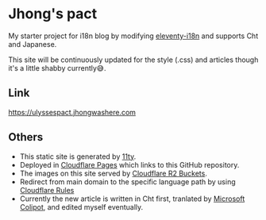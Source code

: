 # Jhong's pact

My starter project for i18n blog by modifying [eleventy-i18n](https://github.com/madrilene/eleventy-i18n) and supports Cht and Japanese.

This site will be continuously updated for the style (.css) and articles though it's a little shabby currently😅.

## Link

https://ulyssespact.jhongwashere.com

## Others

- This static site is generated by [11ty](https://github.com/11ty/eleventy).
- Deployed in [Cloudflare Pages](https://pages.cloudflare.com) which links to this GitHub repository.
- The images on this site served by [Cloudflare R2 Buckets](https://developers.cloudflare.com/r2/buckets).
- Redirect from main domain to the specific language path by using [Cloudflare Rules](https://developers.cloudflare.com/rules/)
- Currently the new article is written in Cht first, tranlated by [Microsoft Colipot](https://copilot.microsoft.com/), and edited myself eventually.
